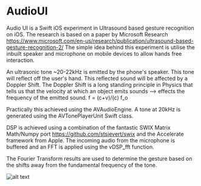 # AudioUI
Audio UI is a Swift iOS experiment in Ultrasound based gesture recognition on iOS. The research is based on a paper by Microsoft Research https://www.microsoft.com/en-us/research/publication/ultrasound-based-gesture-recognition-2/
The simple idea behind this experiment is utilise the inbuilt speaker and microphone on mobile devices to allow hands free interaction.

An ultrasonic tone ~20-22kHz is emitted by the phone's speaker. This tone will reflect off the user's hand. This reflected sound will be affected by a Doppler Shift. The Doppler Shift is a long standing principle in Physics that tells us that the velocity at which an object emits sounds --> effects the frequency of the emitted sound. f = (c+v)/(c) f_o

Practically this achieved using the AVAudioEngine. A tone at 20kHz is generated using the AVTonePlayerUnit Swift class.

DSP is achieved using a combination of the fantastic SWIX Matrix Math/Numpy port https://github.com/stsievert/swix and the Accelerate framework from Apple.
The incoming audio from the microphone is buffered and an FFT is applied using the vDSP_fft function. 

The Fourier Transform results are used to determine the gesture based on the shifts away from the fundamental frequency of the tone.

![alt text](AudioUI/audiointerface.gif)
